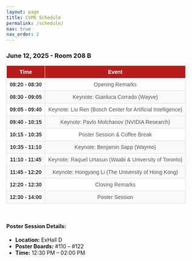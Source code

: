 ```yaml
---
layout: page
title: CVPR Schedule
permalink: /schedule/
nav: true
nav_order: 2
---
```

<style>
  table {
    width: 100%;
    border-collapse: collapse;
    font-family: Arial, sans-serif;
    font-size: 14px;
  }

  thead {
    background-color: #b71c1c;
    color: white;
    text-align: center;
  }

  th, td {
    border: 1px solid #ddd;
    padding: 8px;
    text-align: center;
  }

  tbody tr:nth-child(even) {
    background-color: #f9f9f9;
  }

  tbody tr:nth-child(odd) {
    background-color: #fff;
  }

  tbody tr:hover {
    background-color: #f1f1f1;
  }

  .time {
    font-weight: bold;
    color: #333;
  }

  .event {
    color: #555;
  }

  .highlight-red {
    background-color: #fce8e6;
  }
</style>

### June 12, 2025 - Room 208 B

<table>
  <thead>
    <tr>
      <th>Time</th>
      <th>Event</th>
    </tr>
  </thead>
  <tbody>
    <tr>
      <td class="time">08:20 - 08:30</td>
      <td class="event">Opening Remarks</td>
    </tr>
    <tr >
      <td class="time">08:30 - 09:05</td>
      <td class="event">Keynote: Gianluca Corrado (Wayve)</td>
    </tr>
    <tr >
      <td class="time">09:05 - 09:40</td>
      <td class="event">Keynote: Liu Ren (Bosch Center for Artificial Intelligence)</td>
    </tr>
    <tr >
      <td class="time">09:40 - 10:15</td>
      <td class="event">Keynote: Pavlo Molchanov (NVIDIA Research)</td>
    </tr>
    <tr >
      <td class="time">10:15 - 10:35</td>
      <td class="event">Poster Session & Coffee Break</td>
    </tr>
    <tr >
      <td class="time">10:35 - 11:10</td>
      <td class="event">Keynote: Benjamin Sapp (Waymo)</td>
    </tr>
    <tr >
      <td class="time">11:10 - 11:45</td>
      <td class="event">Keynote: Raquel Urtasun (Waabi & University of Toronto)</td>
    </tr>
    <tr >
      <td class="time">11:45 - 12:20</td>
      <td class="event">Keynote: Hongyang Li (The University of Hong Kong)</td>
    </tr>
    <tr>
      <td class="time">12:20 - 12:30</td>
      <td class="event">Closing Remarks</td>
    </tr>
    <tr>
      <td class="time">12:30 - 14:00</td>
      <td class="event">Poster Session</td>
    </tr>
  </tbody>
</table>

<br>

#### Poster Session Details:
- **Location:** ExHall D  
- **Poster Boards:** #110 – #122  
- **Time:** 12:30 PM – 02:00 PM  